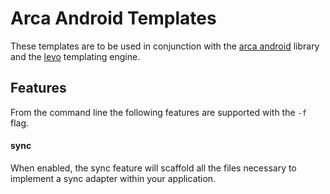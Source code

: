 # Arca Android Templates

These templates are to be used in conjunction with the [arca android](https://github.com/cfmobile/arca-android) library and the [levo](https://github.com/cfmobile/levo) templating engine.

## Features

From the command line the following features are supported with the `-f` flag.

#### sync

When enabled, the sync feature will scaffold all the files necessary to implement a sync adapter within your application.